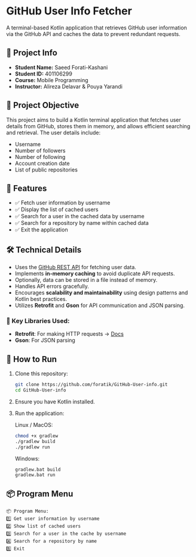 # GitHub User Info Fetcher

A terminal-based Kotlin application that retrieves GitHub user information via the GitHub API and caches the data to prevent redundant requests.

## 📌 Project Info

- **Student Name:** Saeed Forati-Kashani  
- **Student ID:** 401106299
- **Course:** Mobile Programming 
- **Instructor:** Alireza Delavar & Pouya Yarandi

## 📌 Project Objective

This project aims to build a Kotlin terminal application that fetches user details from GitHub, stores them in memory, and allows efficient searching and retrieval. The user details include:

- Username  
- Number of followers  
- Number of following  
- Account creation date  
- List of public repositories  

## 📝 Features

- ✅ Fetch user information by username  
- ✅ Display the list of cached users  
- ✅ Search for a user in the cached data by username  
- ✅ Search for a repository by name within cached data  
- ✅ Exit the application  

## 🛠️ Technical Details

- Uses the [GitHub REST API](https://docs.github.com/en/rest?apiVersion=2022-11-28) for fetching user data.  
- Implements **in-memory caching** to avoid duplicate API requests.  
- Optionally, data can be stored in a file instead of memory.  
- Handles API errors gracefully.  
- Encourages **scalability and maintainability** using design patterns and Kotlin best practices.  
- Utilizes **Retrofit** and **Gson** for API communication and JSON parsing.  

### 🔗 Key Libraries Used:

- **Retrofit**: For making HTTP requests → [Docs](https://square.github.io/retrofit)  
- **Gson**: For JSON parsing  

## 🚀 How to Run

1. Clone this repository:  
   ```sh
   git clone https://github.com/foratik/GitHub-User-info.git
   cd GitHub-User-info
   ```
2. Ensure you have Kotlin installed.

3. Run the application:

   Linux / MacOS:
     ```sh
     chmod +x gradlew
     ./gradlew build
     ./gradlew run
     ```
   
   Windows:
      ```batch
      gradlew.bat build
      gradlew.bat run
      ```

## 📦 Program Menu
```plaintext
📦 Program Menu:
1️⃣ Get user information by username
2️⃣ Show list of cached users
3️⃣ Search for a user in the cache by username
4️⃣ Search for a repository by name
5️⃣ Exit
```


